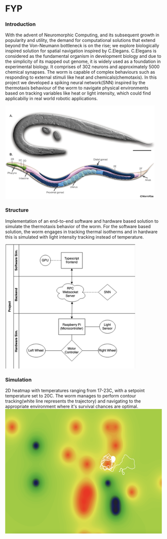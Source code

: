 # FYP

### Introduction

With the advent of Neuromorphic Computing, and its subsequent growth in popularity and utility, the demand for computational solutions that extend beyond the Von-Neumann bottleneck is on the rise; we explore biologically inspired solution for spatial navigation inspired by C.Elegans. C.Elegans is considered as the fundamental organism in development biology and due to the simplicity of its mapped out genome, it is widely used as a foundation in experimental biology. It comprises of 302 neurons and approximately 5000 chemical synapses. The worm is capable of complex behaviours such as responding to external stimuli like heat and chemicals(chemotaxis). In this project we developed a spiking neural network(SNN) inspired by the thermotaxis behaviour of the worm to navigate physical environments based on tracking variables like heat or light intensity, which could find applicabiliy in real world robotic applications.

<img src="img/worm.png" height="300">

### Structure
Implementation of an end-to-end software and hardware based solution to simulate the thermotaxis behavior of the worm. For the software based solution, the worm engages in tracking thermal isotherms and in hardware this is simulated with light intensity tracking instead of temperature.

<img src="img/structure.png" height="400">

### Simulation

2D heatmap with temperatures ranging from 17-23C, with a setpoint temperature set to 20C. The worm manages to perform contour tracking(white line represents the trajectory) and navigating to the appropriate environment where it's survival chances are optimal. 
<img src="img/simulation.png" height="400">


